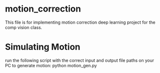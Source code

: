 # motion_correction
This file is for implementing motion correction deep learning project for the comp vision class.

# Simulating Motion
run the following script with the correct input and output file paths on your PC to generate motion: python motion_gen.py
